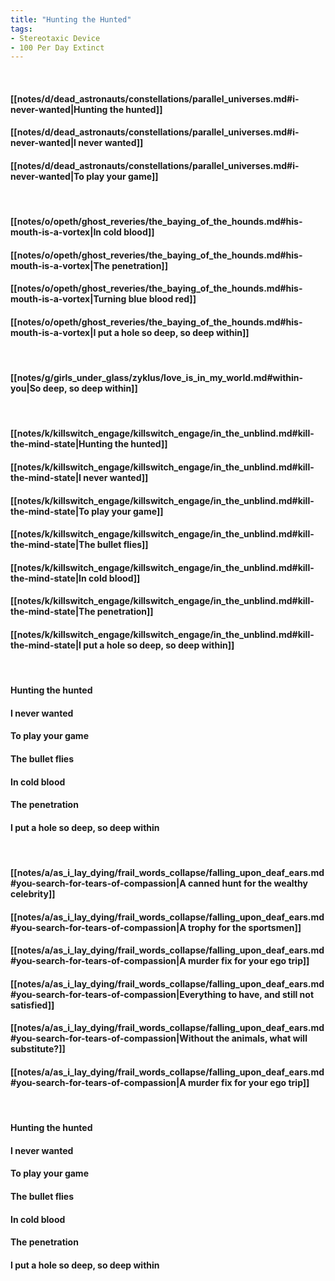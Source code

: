 ```yaml
---
title: "Hunting the Hunted"
tags:
- Stereotaxic Device
- 100 Per Day Extinct
---
```

&nbsp;
#### [[notes/d/dead_astronauts/constellations/parallel_universes.md#i-never-wanted|Hunting the hunted]]
#### [[notes/d/dead_astronauts/constellations/parallel_universes.md#i-never-wanted|I never wanted]]
#### [[notes/d/dead_astronauts/constellations/parallel_universes.md#i-never-wanted|To play your game]]
&nbsp;
#### [[notes/o/opeth/ghost_reveries/the_baying_of_the_hounds.md#his-mouth-is-a-vortex|In cold blood]]
#### [[notes/o/opeth/ghost_reveries/the_baying_of_the_hounds.md#his-mouth-is-a-vortex|The penetration]]
#### [[notes/o/opeth/ghost_reveries/the_baying_of_the_hounds.md#his-mouth-is-a-vortex|Turning blue blood red]]
#### [[notes/o/opeth/ghost_reveries/the_baying_of_the_hounds.md#his-mouth-is-a-vortex|I put a hole so deep, so deep within]]
&nbsp;
#### [[notes/g/girls_under_glass/zyklus/love_is_in_my_world.md#within-you|So deep, so deep within]]
&nbsp;
#### [[notes/k/killswitch_engage/killswitch_engage/in_the_unblind.md#kill-the-mind-state|Hunting the hunted]]
#### [[notes/k/killswitch_engage/killswitch_engage/in_the_unblind.md#kill-the-mind-state|I never wanted]]
#### [[notes/k/killswitch_engage/killswitch_engage/in_the_unblind.md#kill-the-mind-state|To play your game]]
#### [[notes/k/killswitch_engage/killswitch_engage/in_the_unblind.md#kill-the-mind-state|The bullet flies]]
#### [[notes/k/killswitch_engage/killswitch_engage/in_the_unblind.md#kill-the-mind-state|In cold blood]]
#### [[notes/k/killswitch_engage/killswitch_engage/in_the_unblind.md#kill-the-mind-state|The penetration]]
#### [[notes/k/killswitch_engage/killswitch_engage/in_the_unblind.md#kill-the-mind-state|I put a hole so deep, so deep within]]
&nbsp;
#### Hunting the hunted
#### I never wanted
#### To play your game
#### The bullet flies
#### In cold blood
#### The penetration
#### I put a hole so deep, so deep within
&nbsp;
#### [[notes/a/as_i_lay_dying/frail_words_collapse/falling_upon_deaf_ears.md#you-search-for-tears-of-compassion|A canned hunt for the wealthy celebrity]]
#### [[notes/a/as_i_lay_dying/frail_words_collapse/falling_upon_deaf_ears.md#you-search-for-tears-of-compassion|A trophy for the sportsmen]]
#### [[notes/a/as_i_lay_dying/frail_words_collapse/falling_upon_deaf_ears.md#you-search-for-tears-of-compassion|A murder fix for your ego trip]]
#### [[notes/a/as_i_lay_dying/frail_words_collapse/falling_upon_deaf_ears.md#you-search-for-tears-of-compassion|Everything to have, and still not satisfied]]
#### [[notes/a/as_i_lay_dying/frail_words_collapse/falling_upon_deaf_ears.md#you-search-for-tears-of-compassion|Without the animals, what will substitute?]]
#### [[notes/a/as_i_lay_dying/frail_words_collapse/falling_upon_deaf_ears.md#you-search-for-tears-of-compassion|A murder fix for your ego trip]]
&nbsp;
#### Hunting the hunted
#### I never wanted
#### To play your game
#### The bullet flies
#### In cold blood
#### The penetration
#### I put a hole so deep, so deep within
